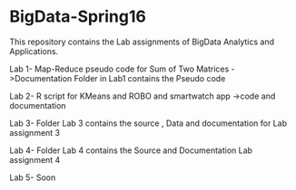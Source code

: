 # BigData-Spring16
This repository contains the Lab assignments of BigData Analytics and Applications.

Lab 1- Map-Reduce pseudo code for Sum of Two Matrices
   ->Documentation Folder in Lab1 contains the Pseudo code
   
Lab 2- R script for KMeans and ROBO and smartwatch app
   ->code and documentation

Lab 3- Folder Lab 3 contains the source , Data and documentation for Lab assignment 3

Lab 4- Folder Lab 4 contains the Source and Documentation  Lab assignment  4

Lab 5- Soon